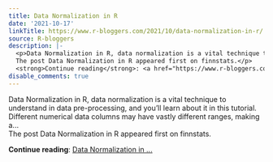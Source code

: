 ```yaml
---
title: Data Normalization in R
date: '2021-10-17'
linkTitle: https://www.r-bloggers.com/2021/10/data-normalization-in-r/
source: R-bloggers
description: |-
  <p>Data Normalization in R, data normalization is a vital technique to understand in data pre-processing, and you’ll learn about it in this tutorial. Different numerical data columns may have vastly different ranges, making a...<br />
  The post Data Normalization in R appeared first on finnstats.</p>
  <strong>Continue reading</strong>: <a href="https://www.r-bloggers.com/2021/10/data-normalization-in-r/">Data Normalization in ...
disable_comments: true
---
```

<p>Data Normalization in R, data normalization is a vital technique to understand in data pre-processing, and you’ll learn about it in this tutorial. Different numerical data columns may have vastly different ranges, making a...<br />
The post Data Normalization in R appeared first on finnstats.</p>
<strong>Continue reading</strong>: <a href="https://www.r-bloggers.com/2021/10/data-normalization-in-r/">Data Normalization in ...